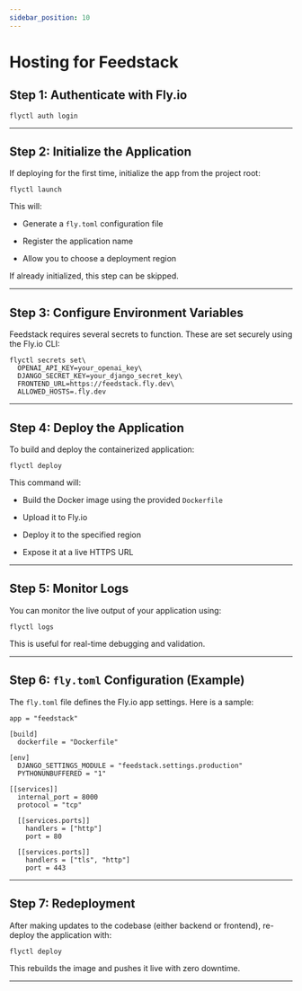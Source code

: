 ```yaml
---
sidebar_position: 10
---
```

# Hosting for Feedstack
Step 1: Authenticate with Fly.io
--------------------------------

```
flyctl auth login
```

* * * * *

Step 2: Initialize the Application
----------------------------------

If deploying for the first time, initialize the app from the project root:

```
flyctl launch
```

This will:

-   Generate a `fly.toml` configuration file

-   Register the application name

-   Allow you to choose a deployment region

If already initialized, this step can be skipped.

* * * * *

Step 3: Configure Environment Variables
---------------------------------------

Feedstack requires several secrets to function. These are set securely using the Fly.io CLI:

```
flyctl secrets set\
  OPENAI_API_KEY=your_openai_key\
  DJANGO_SECRET_KEY=your_django_secret_key\
  FRONTEND_URL=https://feedstack.fly.dev\
  ALLOWED_HOSTS=.fly.dev
```

* * * * *

Step 4: Deploy the Application
------------------------------

To build and deploy the containerized application:

```
flyctl deploy
```

This command will:

-   Build the Docker image using the provided `Dockerfile`

-   Upload it to Fly.io

-   Deploy it to the specified region

-   Expose it at a live HTTPS URL

* * * * *

Step 5: Monitor Logs
--------------------

You can monitor the live output of your application using:

```
flyctl logs
```

This is useful for real-time debugging and validation.

* * * * *

Step 6: `fly.toml` Configuration (Example)
------------------------------------------

The `fly.toml` file defines the Fly.io app settings. Here is a sample:

```
app = "feedstack"

[build]
  dockerfile = "Dockerfile"

[env]
  DJANGO_SETTINGS_MODULE = "feedstack.settings.production"
  PYTHONUNBUFFERED = "1"

[[services]]
  internal_port = 8000
  protocol = "tcp"

  [[services.ports]]
    handlers = ["http"]
    port = 80

  [[services.ports]]
    handlers = ["tls", "http"]
    port = 443
```

* * * * *

Step 7: Redeployment
--------------------

After making updates to the codebase (either backend or frontend), re-deploy the application with:

```
flyctl deploy
```

This rebuilds the image and pushes it live with zero downtime.

* * * * *
